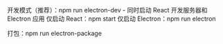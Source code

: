 开发模式（推荐）：npm run electron-dev - 同时启动 React 开发服务器和 Electron 应用
仅启动 React：npm start
仅启动 Electron：npm run electron

打包：npm run electron-package